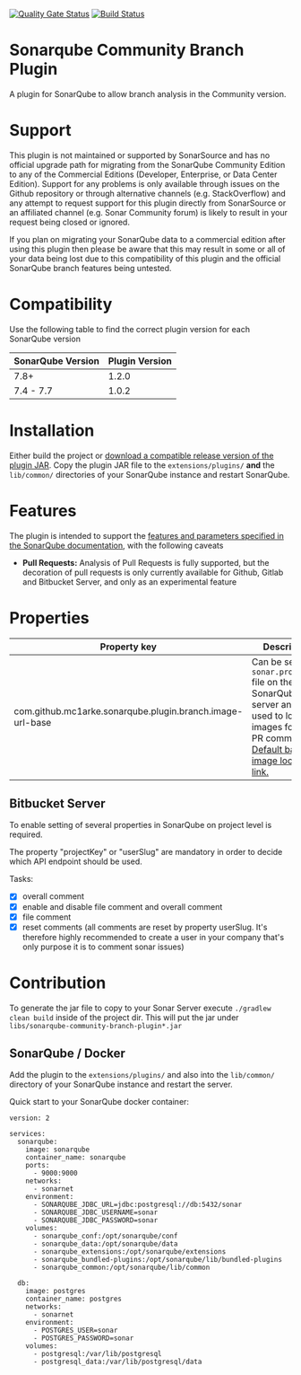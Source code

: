 [![Quality Gate Status](https://sonarcloud.io/api/project_badges/measure?project=mc1arke_sonarqube-community-branch-plugin&metric=alert_status)](https://sonarcloud.io/dashboard?id=mc1arke_sonarqube-community-branch-plugin) [![Build Status](https://travis-ci.org/mc1arke/sonarqube-community-branch-plugin.svg?branch=master)](https://travis-ci.org/mc1arke/sonarqube-community-branch-plugin)

# Sonarqube Community Branch Plugin
A plugin for SonarQube to allow branch analysis in the Community version.

# Support
This plugin is not maintained or supported by SonarSource and has no official upgrade path for migrating from the SonarQube Community Edition to any of the Commercial Editions (Developer, Enterprise, or Data Center Edition). Support for any problems is only available through issues on the Github repository or through alternative channels (e.g. StackOverflow) and any attempt to request support for this plugin directly from SonarSource or an affiliated channel (e.g. Sonar Community forum) is likely to result in your request being closed or ignored.

If you plan on migrating your SonarQube data to a commercial edition after using this plugin then please be aware that this may result in some or all of your data being lost due to this compatibility of this plugin and the official SonarQube branch features being untested.

# Compatibility
Use the following table to find the correct plugin version for each SonarQube version

SonarQube Version | Plugin Version
------------------|---------------
7.8+              | 1.2.0
7.4 - 7.7         | 1.0.2

# Installation
Either build the project or [download a compatible release version of the plugin JAR](https://github.com/mc1arke/sonarqube-community-branch-plugin/releases). Copy the plugin JAR file to the `extensions/plugins/` **and** the `lib/common/` directories of your SonarQube instance and restart SonarQube.

# Features
The plugin is intended to support the [features and parameters specified in the SonarQube documentation](https://docs.sonarqube.org/latest/branches/overview/), with the following caveats
* __Pull Requests:__ Analysis of Pull Requests is fully supported, but the decoration of pull requests is only currently available for Github, Gitlab and Bitbucket Server, and only as an experimental feature

# Properties
Property key | Description 
--- | ---
com.github.mc1arke.sonarqube.plugin.branch.image-url-base | Can be set in `sonar.properties` file on the SonarQube server and is used to load the images for the PR comments. [Default base image location link.](https://raw.githubusercontent.com/b-dzoba/sonarqube-community-branch-plugin/master/src/main/resources/pr-decoration-images)

## Bitbucket Server
To enable setting of several properties in SonarQube on project level is required.

The property "projectKey" or "userSlug" are mandatory in order to decide which API endpoint should be used.

Tasks:
- [x] overall comment
- [x] enable and disable file comment and overall comment 
- [x] file comment
- [x] reset comments (all comments are reset by property userSlug. It's therefore highly recommended to create a user in your company that's only purpose it is to comment sonar issues)

# Contribution
To generate the jar file to copy to your Sonar Server execute ```./gradlew clean build``` inside of the project dir. This will put the jar under ```libs/sonarqube-community-branch-plugin*.jar```

## SonarQube / Docker
Add the plugin to the `extensions/plugins/` and also into the `lib/common/` directory of your SonarQube instance and restart the server.

Quick start to your SonarQube docker container:
```
version: 2

services:
  sonarqube:
    image: sonarqube
    container_name: sonarqube
    ports:
      - 9000:9000
    networks:
      - sonarnet
    environment:
      - SONARQUBE_JDBC_URL=jdbc:postgresql://db:5432/sonar
      - SONARQUBE_JDBC_USERNAME=sonar
      - SONARQUBE_JDBC_PASSWORD=sonar
    volumes:
      - sonarqube_conf:/opt/sonarqube/conf
      - sonarqube_data:/opt/sonarqube/data
      - sonarqube_extensions:/opt/sonarqube/extensions
      - sonarqube_bundled-plugins:/opt/sonarqube/lib/bundled-plugins
      - sonarqube_common:/opt/sonarqube/lib/common

  db:
    image: postgres
    container_name: postgres
    networks:
      - sonarnet
    environment:
      - POSTGRES_USER=sonar
      - POSTGRES_PASSWORD=sonar
    volumes:
      - postgresql:/var/lib/postgresql
      - postgresql_data:/var/lib/postgresql/data
``` 
